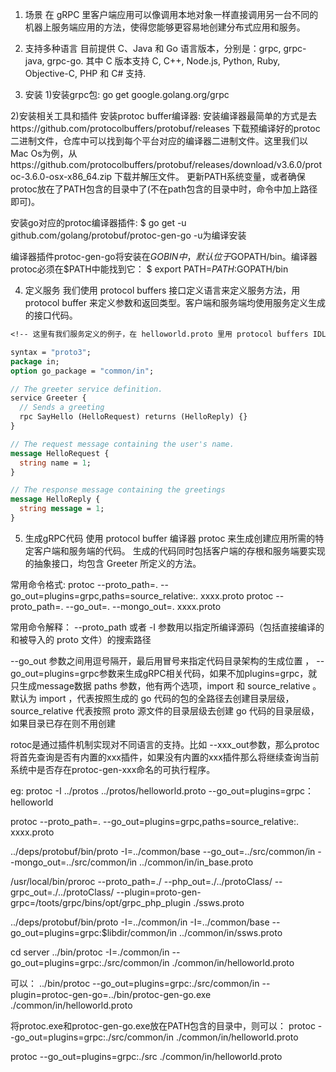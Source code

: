 1. 场景
在 gRPC 里客户端应用可以像调用本地对象一样直接调用另一台不同的机器上服务端应用的方法，使得您能够更容易地创建分布式应用和服务。

2. 支持多种语言
目前提供 C、Java 和 Go 语言版本，分别是：grpc, grpc-java, grpc-go. 其中 C 版本支持 C, C++, Node.js, Python, Ruby, Objective-C, PHP 和 C# 支持.

3. 安装
1)安装grpc包:
go get google.golang.org/grpc

2)安装相关工具和插件
安装protoc buffer编译器:
安装编译器最简单的方式是去https://github.com/protocolbuffers/protobuf/releases 下载预编译好的protoc二进制文件，仓库中可以找到每个平台对应的编译器二进制文件。这里我们以Mac Os为例，从https://github.com/protocolbuffers/protobuf/releases/download/v3.6.0/protoc-3.6.0-osx-x86_64.zip 下载并解压文件。
更新PATH系统变量，或者确保protoc放在了PATH包含的目录中了(不在path包含的目录中时，命令中加上路径即可)。

安装go对应的protoc编译器插件:
$ go get -u github.com/golang/protobuf/protoc-gen-go
-u为编译安装

编译器插件protoc-gen-go将安装在$GOBIN中，默认位于​$GOPATH/bin。编译器protoc必须在$PATH中能找到它：
$ export PATH=$PATH:$GOPATH/bin


4. 定义服务
我们使用 protocol buffers 接口定义语言来定义服务方法，用 protocol buffer 来定义参数和返回类型。客户端和服务端均使用服务定义生成的接口代码。

```proto
<!-- 这里有我们服务定义的例子，在 helloworld.proto 里用 protocol buffers IDL 定义的。Greeter 服务有一个方法 SayHello ，可以让服务端从远程客户端接收一个包含用户名的 HelloRequest 消息后，在一个 HelloReply 里发送回一个 Greeter。-->

syntax = "proto3";
package in;
option go_package = "common/in";

// The greeter service definition.
service Greeter {
  // Sends a greeting
  rpc SayHello (HelloRequest) returns (HelloReply) {}
}

// The request message containing the user's name.
message HelloRequest {
  string name = 1;
}

// The response message containing the greetings
message HelloReply {
  string message = 1;
}

```

5. 生成gRPC代码
使用 protocol buffer 编译器 protoc 来生成创建应用所需的特定客户端和服务端的代码。
生成的代码同时包括客户端的存根和服务端要实现的抽象接口，均包含 Greeter 所定义的方法。

常用命令格式:
protoc --proto_path=. --go_out=plugins=grpc,paths=source_relative:. xxxx.proto
protoc --proto_path=. --go_out=. --mongo_out=. xxxx.proto

常用命令解释：
--proto_path 或者 -I 参数用以指定所编译源码（包括直接编译的和被导入的 proto 文件）的搜索路径

--go_out 参数之间用逗号隔开，最后用冒号来指定代码目录架构的生成位置 ，
--go_out=plugins=grpc参数来生成gRPC相关代码，如果不加plugins=grpc，就只生成message数据
paths 参数，他有两个选项，import 和 source_relative 。默认为 import ，代表按照生成的 go 代码的包的全路径去创建目录层级，source_relative 代表按照 proto 源文件的目录层级去创建 go 代码的目录层级，如果目录已存在则不用创建

rotoc是通过插件机制实现对不同语言的支持。比如 --xxx_out参数，那么protoc将首先查询是否有内置的xxx插件，如果没有内置的xxx插件那么将继续查询当前系统中是否存在protoc-gen-xxx命名的可执行程序。

eg:
protoc -I ../protos ../protos/helloworld.proto --go_out=plugins=grpc：helloworld

protoc --proto_path=. --go_out=plugins=grpc,paths=source_relative:. xxxx.proto

../deps/protobuf/bin/proto -I=../common/base --go_out=../src/common/in --mongo_out=../src/common/in ../common/in/in_base.proto

/usr/local/bin/proroc --proto_path=./ --php_out=./../protoClass/ --grpc_out=./../protoClass/ --plugin=proto-gen-grpc=/toots/grpc/bins/opt/grpc_php_plugin ./ssws.proto

../deps/protobuf/bin/proto -I=../common/in -I=../common/base --go_out=plugins=grpc:$libdir/common/in ../common/in/ssws.proto



cd server
../bin/protoc -I=./common/in --go_out=plugins=grpc:./src/common/in ./common/in/helloworld.proto

可以：
../bin/protoc --go_out=plugins=grpc:./src/common/in --plugin=protoc-gen-go=../bin/protoc-gen-go.exe ./common/in/helloworld.proto

将protoc.exe和protoc-gen-go.exe放在PATH包含的目录中，则可以：
protoc --go_out=plugins=grpc:./src/common/in ./common/in/helloworld.proto



protoc --go_out=plugins=grpc:./src ./common/in/helloworld.proto